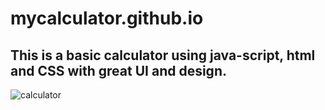 # mycalculator.github.io
## This is a basic calculator using java-script, html and CSS with great UI and design. 

![calculator](https://user-images.githubusercontent.com/44469087/88172978-72d83780-cc3f-11ea-8933-031be29b0e7f.png)
